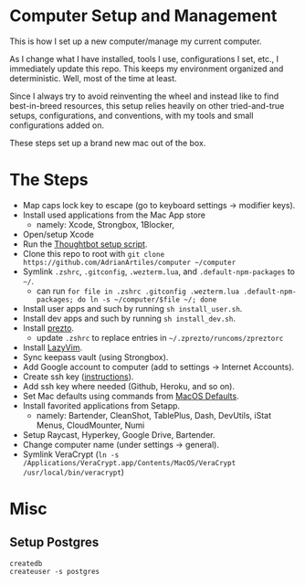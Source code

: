 # Computer Setup and Management

This is how I set up a new computer/manage my current computer.

As I change what I have installed, tools I use, configurations I set, etc., I immediately update this repo. This keeps my environment organized and deterministic. Well, most of the time at least.

Since I always try to avoid reinventing the wheel and instead like to find best-in-breed resources, this setup relies heavily on other tried-and-true setups, configurations, and conventions, with my tools and small configurations added on.

These steps set up a brand new mac out of the box.

# The Steps

- Map caps lock key to escape (go to keyboard settings -> modifier keys).
- Install used applications from the Mac App store
  - namely: Xcode, Strongbox, 1Blocker, 
- Open/setup Xcode
- Run the [Thoughtbot setup script](https://github.com/thoughtbot/laptop).
- Clone this repo to root with `git clone https://github.com/AdrianArtiles/computer ~/computer`
- Symlink `.zshrc`, `.gitconfig`, `.wezterm.lua`, and `.default-npm-packages` to `~/`.
  - can run `for file in .zshrc .gitconfig .wezterm.lua .default-npm-packages; do ln -s ~/computer/$file ~/; done`
- Install user apps and such by running `sh install_user.sh`.
- Install dev apps and such by running `sh install_dev.sh`.
- Install [prezto](https://github.com/sorin-ionescu/prezto).
  - update `.zshrc` to replace entries in `~/.zprezto/runcoms/zpreztorc`
- Install [LazyVim](https://github.com/LazyVim/LazyVim).
- Sync keepass vault (using Strongbox).
- Add Google account to computer (add to settings -> Internet Accounts).
- Create ssh key ([instructions](https://help.github.com/articles/generating-ssh-keys/)).
- Add ssh key where needed (Github, Heroku, and so on).
- Set Mac defaults using commands from [MacOS Defaults](https://macos-defaults.com/).
- Install favorited applications from Setapp.
  - namely: Bartender, CleanShot, TablePlus, Dash, DevUtils, iStat Menus, CloudMounter, Numi
- Setup Raycast, Hyperkey, Google Drive, Bartender.
- Change computer name (under settings -> general).
- Symlink VeraCrypt (`ln -s /Applications/VeraCrypt.app/Contents/MacOS/VeraCrypt /usr/local/bin/veracrypt`)

# Misc

## Setup Postgres
```shell
createdb
createuser -s postgres
```
